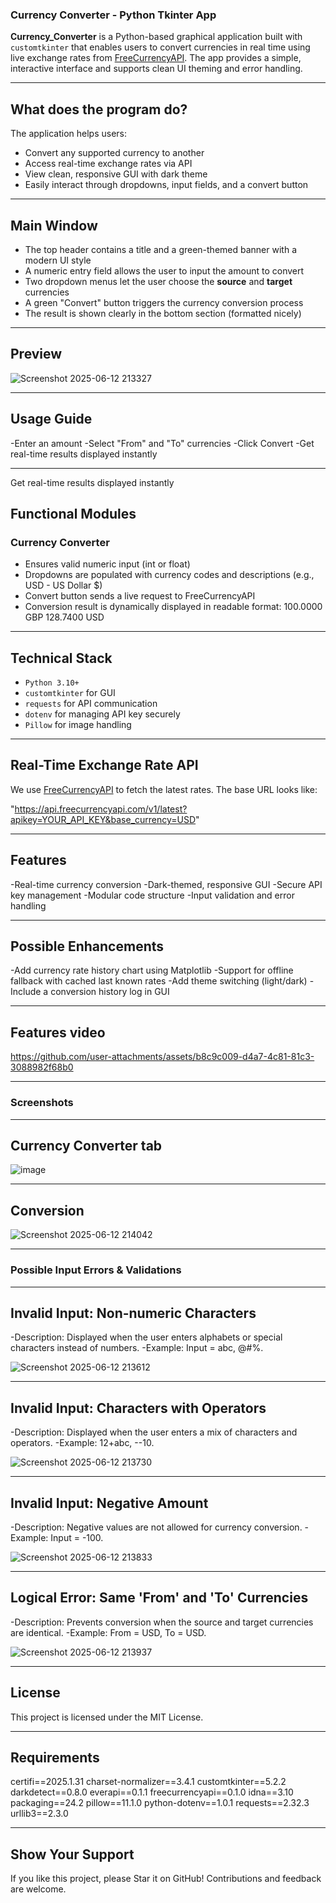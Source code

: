 ### Currency Converter - Python Tkinter App

**Currency_Converter** is a Python-based graphical application built with `customtkinter` that enables users to convert currencies in real time using live exchange rates from [FreeCurrencyAPI](https://freecurrencyapi.com/). The app provides a simple, interactive interface and supports clean UI theming and error handling.

---

## What does the program do?

The application helps users:
- Convert any supported currency to another
- Access real-time exchange rates via API
- View clean, responsive GUI with dark theme
- Easily interact through dropdowns, input fields, and a convert button

---

## Main Window

- The top header contains a title and a green-themed banner with a modern UI style
- A numeric entry field allows the user to input the amount to convert
- Two dropdown menus let the user choose the **source** and **target** currencies
- A green "Convert" button triggers the currency conversion process
- The result is shown clearly in the bottom section (formatted nicely)

---

## Preview

![Screenshot 2025-06-12 213327](https://github.com/user-attachments/assets/e121b5ed-d16d-4fa8-9dff-9149547e6414)
 
---

## Usage Guide
-Enter an amount
-Select "From" and "To" currencies
-Click Convert
-Get real-time results displayed instantly

---

Get real-time results displayed instantly
## Functional Modules

### Currency Converter

- Ensures valid numeric input (int or float)
- Dropdowns are populated with currency codes and descriptions (e.g., USD - US Dollar $)
- Convert button sends a live request to FreeCurrencyAPI
- Conversion result is dynamically displayed in readable format:
100.0000 GBP
128.7400 USD

---

## Technical Stack

- `Python 3.10+`
- `customtkinter` for GUI
- `requests` for API communication
- `dotenv` for managing API key securely
- `Pillow` for image handling

---

## Real-Time Exchange Rate API 

We use [FreeCurrencyAPI](https://freecurrencyapi.com/) to fetch the latest rates. The base URL looks like:

"https://api.freecurrencyapi.com/v1/latest?apikey=YOUR_API_KEY&base_currency=USD"

---

## Features

-Real-time currency conversion
-Dark-themed, responsive GUI
-Secure API key management
-Modular code structure
-Input validation and error handling

---

 ## Possible Enhancements
-Add currency rate history chart using Matplotlib
-Support for offline fallback with cached last known rates
-Add theme switching (light/dark)
-Include a conversion history log in GUI

---

## Features video

https://github.com/user-attachments/assets/b8c9c009-d4a7-4c81-81c3-3088982f68b0

---

### Screenshots

---
## Currency Converter tab

![image](https://github.com/user-attachments/assets/9fbdd93a-9f8a-4b58-812e-378b568994da)

---

## Conversion

![Screenshot 2025-06-12 214042](https://github.com/user-attachments/assets/b96b48a8-e976-46d8-8a52-4b78e9869528)

---

### Possible Input Errors & Validations

---

## Invalid Input: Non-numeric Characters
-Description: Displayed when the user enters alphabets or special characters instead of numbers.
-Example: Input = abc, @#%.

![Screenshot 2025-06-12 213612](https://github.com/user-attachments/assets/eefe4296-b229-4267-b20a-fad4aa0a43fc)

---

##  Invalid Input: Characters with Operators

-Description: Displayed when the user enters a mix of characters and operators.
-Example: 12+abc, --10.

![Screenshot 2025-06-12 213730](https://github.com/user-attachments/assets/14b6f4bf-67a3-4946-bf38-7d6490fd01cb)

---

## Invalid Input: Negative Amount

-Description: Negative values are not allowed for currency conversion.
-Example: Input = -100.

![Screenshot 2025-06-12 213833](https://github.com/user-attachments/assets/31b48add-31b2-41ca-9265-f3b4f4e1ea1e)

---

## Logical Error: Same 'From' and 'To' Currencies

-Description: Prevents conversion when the source and target currencies are identical.
-Example: From = USD, To = USD.

![Screenshot 2025-06-12 213937](https://github.com/user-attachments/assets/cb821d69-4dcd-4a06-940a-88f821e436e6)

---

## License
This project is licensed under the MIT License.

---

## Requirements

certifi==2025.1.31
charset-normalizer==3.4.1
customtkinter==5.2.2
darkdetect==0.8.0
everapi==0.1.1
freecurrencyapi==0.1.0
idna==3.10
packaging==24.2
pillow==11.1.0
python-dotenv==1.0.1
requests==2.32.3
urllib3==2.3.0

---

## Show Your Support

If you like this project, please Star it on GitHub! Contributions and feedback are welcome.

































